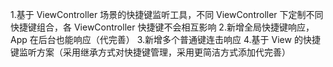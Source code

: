 1.基于 ViewController 场景的快捷键监听工具，不同 ViewController 下定制不同快捷键组合，各 ViewController 快捷键不会相互影响
2.新增全局快捷键响应，App 在后台也能响应（代完善）
3.新增多个普通键连击响应
4.基于 View 的快捷键监听方案（采用继承方式对快捷键管理，采用更简洁方式添加代完善）
